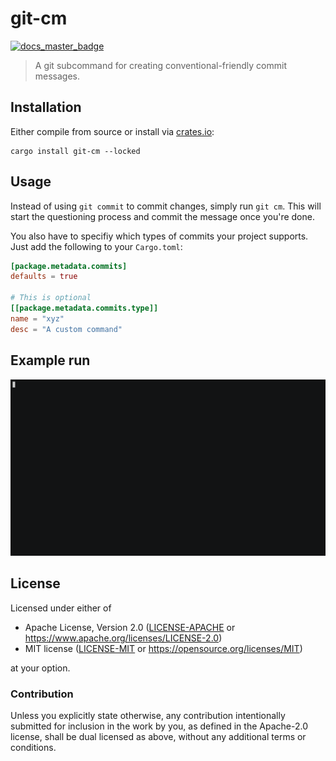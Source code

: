 # git-cm

[![docs_master_badge]][docs_master_url]

> A git subcommand for creating conventional-friendly commit messages.

## Installation

Either compile from source or install via [crates.io](https://crates.io):

```text
cargo install git-cm --locked
```

## Usage

Instead of using `git commit` to commit changes, simply run `git cm`. This will start the questioning process and commit the message once you're done.

You also have to specifiy which types of commits your project supports. Just add the following to your `Cargo.toml`:

```toml
[package.metadata.commits]
defaults = true

# This is optional
[[package.metadata.commits.type]]
name = "xyz"
desc = "A custom command"
```

## Example run

![Example run GIF](.github/git-cm.gif)

## License

Licensed under either of

- Apache License, Version 2.0 ([LICENSE-APACHE](LICENSE-APACHE) or
  https://www.apache.org/licenses/LICENSE-2.0)
- MIT license ([LICENSE-MIT](LICENSE-MIT) or https://opensource.org/licenses/MIT)

at your option.

### Contribution

Unless you explicitly state otherwise, any contribution intentionally submitted
for inclusion in the work by you, as defined in the Apache-2.0 license, shall be
dual licensed as above, without any additional terms or conditions.

[docs_master_badge]: https://img.shields.io/badge/docs.rs-master-green
[docs_master_url]: https://<username>.github.io/<reponame>
